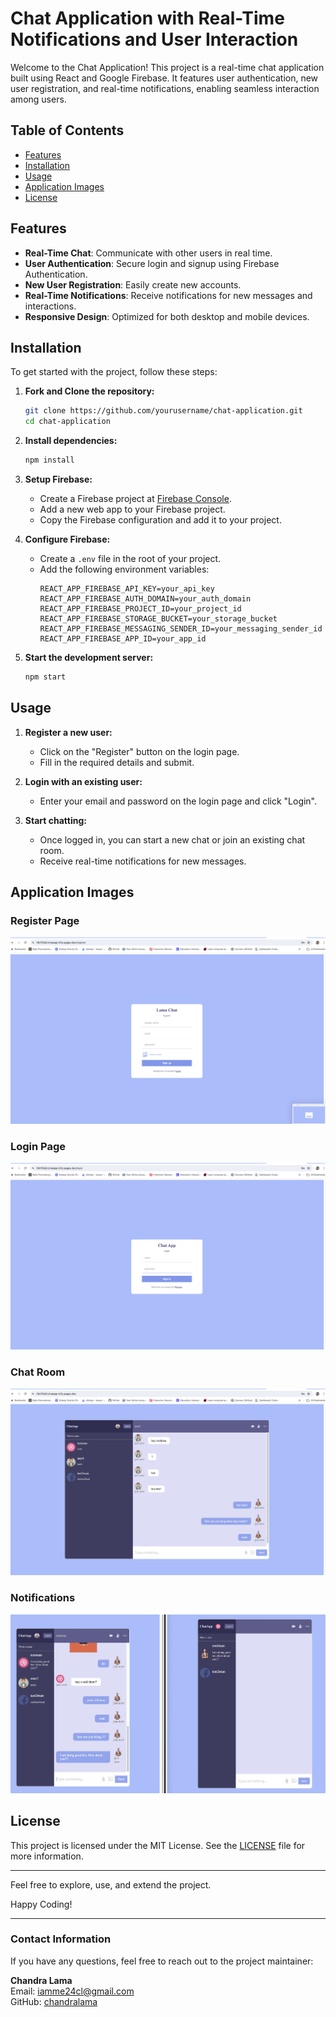 # Chat Application with Real-Time Notifications and User Interaction

Welcome to the Chat Application! This project is a real-time chat application built using React and Google Firebase. It features user authentication, new user registration, and real-time notifications, enabling seamless interaction among users.

## Table of Contents

- [Features](#features)
- [Installation](#installation)
- [Usage](#usage)
- [Application Images](#application-images)
- [License](#license)

## Features

- **Real-Time Chat**: Communicate with other users in real time.
- **User Authentication**: Secure login and signup using Firebase Authentication.
- **New User Registration**: Easily create new accounts.
- **Real-Time Notifications**: Receive notifications for new messages and interactions.
- **Responsive Design**: Optimized for both desktop and mobile devices.

## Installation

To get started with the project, follow these steps:

1. **Fork and Clone the repository:**
   ```sh
   git clone https://github.com/yourusername/chat-application.git
   cd chat-application
   ```

2. **Install dependencies:**
   ```sh
   npm install
   ```

3. **Setup Firebase:**
   - Create a Firebase project at [Firebase Console](https://console.firebase.google.com/).
   - Add a new web app to your Firebase project.
   - Copy the Firebase configuration and add it to your project.

4. **Configure Firebase:**
   - Create a `.env` file in the root of your project.
   - Add the following environment variables:
     ```
     REACT_APP_FIREBASE_API_KEY=your_api_key
     REACT_APP_FIREBASE_AUTH_DOMAIN=your_auth_domain
     REACT_APP_FIREBASE_PROJECT_ID=your_project_id
     REACT_APP_FIREBASE_STORAGE_BUCKET=your_storage_bucket
     REACT_APP_FIREBASE_MESSAGING_SENDER_ID=your_messaging_sender_id
     REACT_APP_FIREBASE_APP_ID=your_app_id
     ```

5. **Start the development server:**
   ```sh
   npm start
   ```

## Usage

1. **Register a new user:**
   - Click on the "Register" button on the login page.
   - Fill in the required details and submit.

2. **Login with an existing user:**
   - Enter your email and password on the login page and click "Login".

3. **Start chatting:**
   - Once logged in, you can start a new chat or join an existing chat room.
   - Receive real-time notifications for new messages.

## Application Images

### Register Page

![Register Page](public/register.jpg)

### Login Page

![Login Page](public/login.jpg)

### Chat Room

![Chat Room](public/chatroom.jpg)

### Notifications

![Notifications](public/notifications.jpg)

## License

This project is licensed under the MIT License. See the [LICENSE](LICENSE) file for more information.

---

Feel free to explore, use, and extend the project. 

Happy Coding!

---

### Contact Information
If you have any questions, feel free to reach out to the project maintainer:

**Chandra Lama**  
Email: iamme24cl@gmail.com  
GitHub: [chandralama](https://github.com/chandralama)
